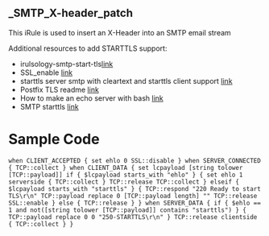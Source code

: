## _SMTP_X-header_patch
This iRule is used to insert an X-Header into an SMTP email stream


Additional resources to add STARTTLS support:
 * irulsology-smtp-start-tls[link](https://devcentral.f5.com/s/articles/iruleologyndashsmtp-start-tls)
 * SSL_enable [link](https://clouddocs.f5.com/api/irules/SSL__enable.html)
 * starttls server smtp with cleartext and starttls client support [link](https://devcentral.f5.com/s/articles/starttls-server-smtp-with-cleartext-and-starttls-client-support-1209)
 * Postfix TLS readme [link](http://www.postfix.org/TLS_README.html)
 * How to make an echo server with bash [link](https://stackoverflow.com/questions/8375860/how-to-make-an-echo-server-with-bash)
 * SMTP starttls [link](https://devcentral.f5.com/s/articles/smtpstarttls)

# Sample Code
`
    when CLIENT_ACCEPTED {
        set ehlo 0
        SSL::disable
    }
    when SERVER_CONNECTED {
        TCP::collect
    }
    when CLIENT_DATA {
        set lcpayload [string tolower [TCP::payload]]
        if { $lcpayload starts_with "ehlo" } {
            set ehlo 1
            serverside { TCP::collect }
            TCP::release
            TCP::collect
        } elseif { $lcpayload starts_with "starttls" } {
            TCP::respond "220 Ready to start TLS\r\n"
            TCP::payload replace 0 [TCP::payload length] ""
            TCP::release
            SSL::enable
        } else {
            TCP::release
        }
    }
    when SERVER_DATA {
        if { $ehlo == 1 and not([string tolower [TCP::payload]] contains "starttls") } {
            TCP::payload replace 0 0 "250-STARTTLS\r\n"
        }
        TCP::release
        clientside { TCP::collect }
    }
`

